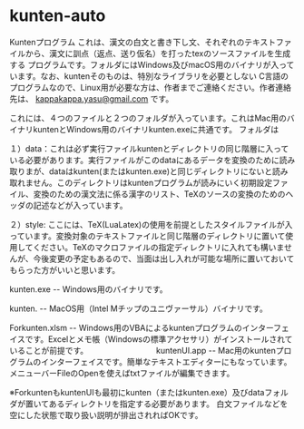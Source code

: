 # kunten-auto
Kuntenプログラム
これは、漢文の白文と書き下し文、それぞれのテキストファイルから、漢文に訓点（返点、送り仮名）を打ったtexのソースファイルを生成する
プログラムです。フォルダにはWindows及びmacOS用のバイナリが入っています。なお、kuntenそのものは、特別なライブラリを必要としない
C言語のプログラムなので、Linux用が必要な方は、作者までご連絡ください。作者連絡先は、
kappakappa.yasu@gmail.com です。

これには、４つのファイルと２つのフォルダが入っています。これはMac用のバイナリkuntenとWindows用のバイナリkunten.exeに共通です。
フォルダは

１）data：これは必ず実行ファイルkuntenとディレクトリの同じ階層に入っている必要があります。実行ファイルがこのdataにあるデータを変換のために読み取りまが、dataはkunten(またはkunten.exe)と同じディレクトリにないと読み取れません。このディレクトリはkuntenプログラムが読みにいく初期設定ファイル、変換のための漢文法に係る漢字のリスト、TeXのソースの変換のためのヘッダの記述などが入っています。

２）style: ここには、TeX(LuaLatex)の使用を前提としたスタイルファイルが入っています。変換対象のテキストファイルと同じ階層のディレクトリに置いて使用してください。TeXのマクロファイルの指定ディレクトリに入れても構いませんが、今後変更の予定もあるので、当面は出し入れが可能な場所に置いておいてもらった方がいいと思います。

kunten.exe -- Windows用のバイナリです。

kunten.       -- MacOS用（Intel Mチップのユニヴァーサル）バイナリです。

Forkunten.xlsm -- Windows用のVBAによるkuntenプログラムのインターフェイスです。Excelとメモ帳（Windowsの標準アクセサリ）がインストールされていることが前提です。
　　　　　　　　
kuntenUI.app -- Mac用のkuntenプログラムのインターフェイスです。簡単なテキストエディターにもなっています。メニューバーFileのOpenを使えばtxtファイルが編集できます。

※ForkuntenもkuntenUIも最初にkunten（またはkunten.exe）及びdataフォルダが置いてあるディレクトリを指定する必要があります。
 白文ファイルなどを空にした状態で取り扱い説明が排出されればOKです。
